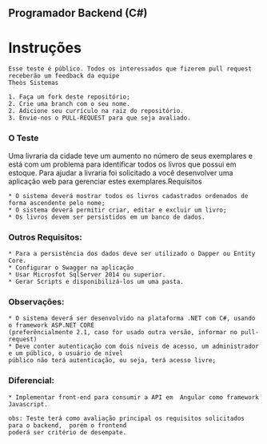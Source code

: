 ## Programador Backend (C#)

# Instruções

    Esse teste é público. Todos os interessados que fizerem pull request receberão um feedback da equipe
    Theòs Sistemas
    
    1. Faça um fork deste repositório;
    2. Crie uma branch com o seu nome.
    2. Adicione seu currículo na raiz do repositório.
    3. Envie-nos o PULL-REQUEST para que seja avaliado.
    
### O Teste

Uma livraria da cidade teve um aumento no número de seus exemplares e está com um problema para identificar todos os livros que possui em estoque. 
Para ajudar a livraria foi solicitado a você desenvolver uma aplicação web para gerenciar estes exemplares.Requisitos


    * O sistema deverá mostrar todos os livros cadastrados ordenados de forma ascendente pelo nome;
    * O sistema deverá permitir criar, editar e excluir um livro;
    * Os livros devem ser persistidos em um banco de dados.

### Outros Requisitos:
	* Para a persistência dos dados deve ser utilizado o Dapper ou Entity Core.
	* Configurar o Swagger na aplicação
	* Usar Microsfot SqlServer 2014 ou superior.
	* Gerar Scripts e disponibilizá-los um uma pasta.

### Observações:
	* O sistema deverá ser desenvolvido na plataforma .NET com C#, usando o framework ASP.NET CORE 
	(preferêncialmente 2.1, caso for usado outra versão, informar no pull-request)
	* Deve conter autenticação com dois níveis de acesso, um administrador e um público, o usuário de nível 
	público não terá autenticação, ou seja, terá acesso livre;


### Diferencial:
	* Implementar front-end para consumir a API em  Angular como framework Javascript.

    obs: Teste terá como avaliação principal os requisitos solicitados para o backend,  porém o frontend 
    poderá ser critério de desempate.
